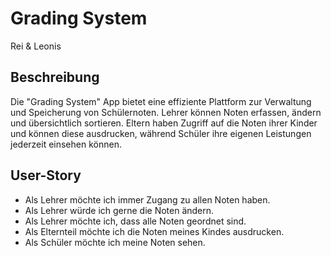 # Grading System
Rei & Leonis

## Beschreibung
Die "Grading System" App  bietet eine effiziente Plattform zur Verwaltung und Speicherung von Schülernoten. Lehrer können Noten erfassen, ändern und übersichtlich sortieren. Eltern haben Zugriff auf die Noten ihrer Kinder und können diese ausdrucken, während Schüler ihre eigenen Leistungen jederzeit einsehen können.

## User-Story
- Als Lehrer möchte ich immer Zugang zu allen Noten haben.
- Als Lehrer würde ich gerne die Noten ändern.
- Als Lehrer möchte ich, dass alle Noten geordnet sind.
- Als Elternteil möchte ich die Noten meines Kindes ausdrucken.
- Als Schüler möchte ich meine Noten sehen.
